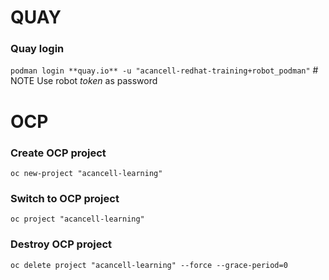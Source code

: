 # QUAY
### Quay login
`podman login **quay.io** -u "acancell-redhat-training+robot_podman"` # NOTE Use robot *token* as password
# OCP
### Create OCP project
`oc new-project "acancell-learning"`
### Switch to OCP project
`oc project "acancell-learning"`
### Destroy OCP project
`oc delete project "acancell-learning" --force --grace-period=0`

